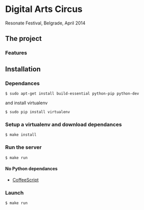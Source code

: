 Digital Arts Circus
===================

Resonate Festival, Belgrade, April 2014

## The project


### Features

## Installation

### Dependances

	$ sudo apt-get install build-essential python-pip python-dev

and install virtualenv

	$ sudo pip install virtualenv

### Setup a virtualenv and download dependances

	$ make install

### Run the server

	$ make run

#### No Python dependances

* [CoffeeScript](http://coffeescript.org/)

### Launch

```
$ make run
```
